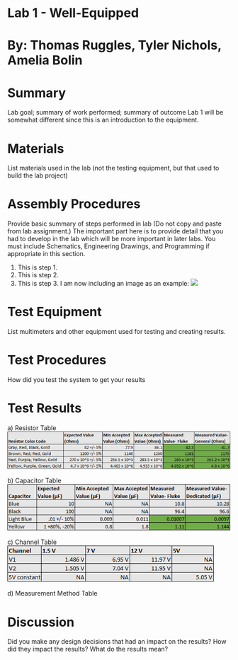 # Lab 1 - Well-Equipped

# By: Thomas Ruggles, Tyler Nichols, Amelia Bolin
# Summary
Lab goal; summary of work performed; summary of outcome
Lab 1 will be somewhat different since this is an introduction to the equipment.
# Materials
List materials used in the lab (not the testing equipment, but that used to build the lab project)
# Assembly Procedures
Provide basic summary of steps performed in lab (Do not copy and paste from lab assignment.) The important part here is to provide detail that you had to develop in the lab which will be more important in later labs.
You must include Schematics, Engineering Drawings, and Programming if appropriate in this section.
1. This is step 1.
2. This is step 2.
3. This is step 3.
I am now including an image as an example: 
![](https://github.com/joedvorak/BAE305-Sp19-Lab1/blob/master/Repository%20Creation.png)
# Test Equipment
List multimeters and other equipment used for testing and creating results.
# Test Procedures
How did you test the system to get your results
# Test Results
a) Resistor Table
![](https://github.com/truggs98/BAE305-Sp19-Lab1/blob/master/Resistor%20Table-%202.png)

b) Capacitor Table
![](https://github.com/truggs98/BAE305-Sp19-Lab1/blob/master/Capacitor%20Table-%202.png)

c) Channel Table
![](https://github.com/truggs98/BAE305-Sp19-Lab1/blob/master/Channel%20Table-%202.png)

d) Measurement Method Table

# Discussion
Did you make any design decisions that had an impact on the results? How did they impact the results? What do the results mean?
